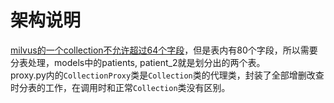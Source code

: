 # 架构说明
[milvus的一个collection不允许超过64个字段](https://milvus.io/docs/limitations.md#Number-of-resources-in-a-collection)，但是表内有80个字段，所以需要分表处理，models中的patients, patient_2就是划分出的两个表。  
proxy.py内的`CollectionProxy`类是`Collection`类的代理类，封装了全部增删改查时分表的工作，在调用时和正常`Collection`类没有区别。
